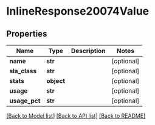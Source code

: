 # InlineResponse20074Value

## Properties
Name | Type | Description | Notes
------------ | ------------- | ------------- | -------------
**name** | **str** |  | [optional] 
**sla_class** | **str** |  | [optional] 
**stats** | **object** |  | [optional] 
**usage** | **str** |  | [optional] 
**usage_pct** | **str** |  | [optional] 

[[Back to Model list]](../README.md#documentation-for-models) [[Back to API list]](../README.md#documentation-for-api-endpoints) [[Back to README]](../README.md)


